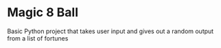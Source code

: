 # Magic 8 Ball

Basic Python project that takes user input and gives out a random output from a list of fortunes
